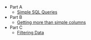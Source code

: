  
 - Part A
   - [Simple SQL Queries](https://github.com/danielvivacqua/SQLTutorial/blob/master/Resources/Day%202.%20Part%20A%20SQL%20Basics%20and%20Creating%20a%20Simple%20Query.pdf)
 - Part B
   - [Getting more than simple columns](https://github.com/danielvivacqua/SQLTutorial/blob/master/Resources/SQL%20in%207.%20Day%202.%20Part%20B.%20Getting%20more%20than%20simple%20columns..pdf)
 - Part C
   - [Filtering Data](https://github.com/danielvivacqua/SQLTutorial/blob/master/Resources/SQL%20in%207.%20Day%202.%20Part%20C.%20Filtering%20Data..pdf)
